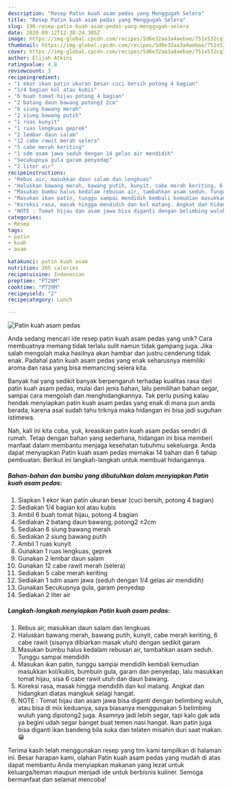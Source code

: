 ```yaml
---
description: "Resep Patin kuah asam pedas yang Menggugah Selera"
title: "Resep Patin kuah asam pedas yang Menggugah Selera"
slug: 190-resep-patin-kuah-asam-pedas-yang-menggugah-selera
date: 2020-09-12T12:38:24.305Z
image: https://img-global.cpcdn.com/recipes/5d6e32aa3a4aebae/751x532cq70/patin-kuah-asam-pedas-foto-resep-utama.jpg
thumbnail: https://img-global.cpcdn.com/recipes/5d6e32aa3a4aebae/751x532cq70/patin-kuah-asam-pedas-foto-resep-utama.jpg
cover: https://img-global.cpcdn.com/recipes/5d6e32aa3a4aebae/751x532cq70/patin-kuah-asam-pedas-foto-resep-utama.jpg
author: Elijah Atkins
ratingvalue: 4.8
reviewcount: 3
recipeingredient:
- "1 ekor ikan patin ukuran besar cuci bersih potong 4 bagian"
- "1/4 bagian kol atau kubis"
- "6 buah tomat hijau potong 4 bagian"
- "2 batang daun bawang potong2 2cm"
- "6 siung bawang merah"
- "2 siung bawang putih"
- "1 ruas kunyit"
- "1 ruas lengkuas geprek"
- "2 lembar daun salam"
- "12 cabe rawit merah selera"
- "5 cabe merah keriting"
- "1 sdm asam jawa seduh dengan 14 gelas air mendidih"
- "Secukupnya gula garam penyedap"
- "2 liter air"
recipeinstructions:
- "Rebus air, masukkan daun salam dan lengkuas"
- "Haluskan bawang merah, bawang putih, kunyit, cabe merah keriting, 6 cabe rawit (sisanya dibiarkan masak utuh) dengan sedikit garam"
- "Masukan bumbu halus kedalam rebusan air, tambahkan asam seduh. Tunggu sampai mendidih"
- "Masukan ikan patin, tunggu sampai mendidih kembali kemudian masukkan kol/kubis, bumbuin gula, garam dan penyedap, lalu masukkan tomat hijau, sisa 6 cabe rawit utuh dan daun bawang."
- "Koreksi rasa, masak hingga mendidih dan kol matang. Angkat dan hidangkan diatas mangkuk selagi hangat."
- "NOTE : Tomat hijau dan asam jawa bisa diganti dengan belimbing wuluh, atau bisa di mix keduanya, saya biasanya menggunakan 5 belimbing wuluh yang dipotong2 juga. Asamnya jadi lebih segar, tapi kalo gak ada ya begini udah segar banget buat temen nasi hangat. Ikan patin juga bisa diganti ikan bandeng bila suka dan telaten misahin duri saat makan. 😁"
categories:
- Resep
tags:
- patin
- kuah
- asam

katakunci: patin kuah asam 
nutrition: 265 calories
recipecuisine: Indonesian
preptime: "PT28M"
cooktime: "PT39M"
recipeyield: "2"
recipecategory: Lunch

---
```



![Patin kuah asam pedas](https://img-global.cpcdn.com/recipes/5d6e32aa3a4aebae/751x532cq70/patin-kuah-asam-pedas-foto-resep-utama.jpg)

Anda sedang mencari ide resep patin kuah asam pedas yang unik? Cara membuatnya memang tidak terlalu sulit namun tidak gampang juga. Jika salah mengolah maka hasilnya akan hambar dan justru cenderung tidak enak. Padahal patin kuah asam pedas yang enak seharusnya memiliki aroma dan rasa yang bisa memancing selera kita.

Banyak hal yang sedikit banyak berpengaruh terhadap kualitas rasa dari patin kuah asam pedas, mulai dari jenis bahan, lalu pemilihan bahan segar, sampai cara mengolah dan menghidangkannya. Tak perlu pusing kalau hendak menyiapkan patin kuah asam pedas yang enak di mana pun anda berada, karena asal sudah tahu triknya maka hidangan ini bisa jadi suguhan istimewa.




Nah, kali ini kita coba, yuk, kreasikan patin kuah asam pedas sendiri di rumah. Tetap dengan bahan yang sederhana, hidangan ini bisa memberi manfaat dalam membantu menjaga kesehatan tubuhmu sekeluarga. Anda dapat menyiapkan Patin kuah asam pedas memakai 14 bahan dan 6 tahap pembuatan. Berikut ini langkah-langkah untuk membuat hidangannya.

<!--inarticleads1-->

##### Bahan-bahan dan bumbu yang dibutuhkan dalam menyiapkan Patin kuah asam pedas:

1. Siapkan 1 ekor ikan patin ukuran besar (cuci bersih, potong 4 bagian)
1. Sediakan 1/4 bagian kol atau kubis
1. Ambil 6 buah tomat hijau, potong 4 bagian
1. Sediakan 2 batang daun bawang, potong2 ±2cm
1. Sediakan 6 siung bawang merah
1. Sediakan 2 siung bawang putih
1. Ambil 1 ruas kunyit
1. Gunakan 1 ruas lengkuas, geprek
1. Gunakan 2 lembar daun salam
1. Gunakan 12 cabe rawit merah (selera)
1. Sediakan 5 cabe merah keriting
1. Sediakan 1 sdm asam jawa (seduh dengan 1/4 gelas air mendidih)
1. Gunakan Secukupnya gula, garam penyedap
1. Sediakan 2 liter air




<!--inarticleads2-->

##### Langkah-langkah menyiapkan Patin kuah asam pedas:

1. Rebus air, masukkan daun salam dan lengkuas
1. Haluskan bawang merah, bawang putih, kunyit, cabe merah keriting, 6 cabe rawit (sisanya dibiarkan masak utuh) dengan sedikit garam
1. Masukan bumbu halus kedalam rebusan air, tambahkan asam seduh. Tunggu sampai mendidih
1. Masukan ikan patin, tunggu sampai mendidih kembali kemudian masukkan kol/kubis, bumbuin gula, garam dan penyedap, lalu masukkan tomat hijau, sisa 6 cabe rawit utuh dan daun bawang.
1. Koreksi rasa, masak hingga mendidih dan kol matang. Angkat dan hidangkan diatas mangkuk selagi hangat.
1. NOTE : Tomat hijau dan asam jawa bisa diganti dengan belimbing wuluh, atau bisa di mix keduanya, saya biasanya menggunakan 5 belimbing wuluh yang dipotong2 juga. Asamnya jadi lebih segar, tapi kalo gak ada ya begini udah segar banget buat temen nasi hangat. Ikan patin juga bisa diganti ikan bandeng bila suka dan telaten misahin duri saat makan. 😁




Terima kasih telah menggunakan resep yang tim kami tampilkan di halaman ini. Besar harapan kami, olahan Patin kuah asam pedas yang mudah di atas dapat membantu Anda menyiapkan makanan yang lezat untuk keluarga/teman maupun menjadi ide untuk berbisnis kuliner. Semoga bermanfaat dan selamat mencoba!
